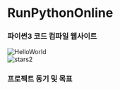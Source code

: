 # RunPythonOnline

### 파이썬3 코드 컴파일 웹사이트
![HelloWorld](https://user-images.githubusercontent.com/55964775/91982025-9e812e00-ed64-11ea-973b-345ebeace125.gif)
<br>
![stars2](https://user-images.githubusercontent.com/55964775/91982488-44cd3380-ed65-11ea-9092-82ad17e419b6.gif)
<br>


### 프로젝트 동기 및 목표

